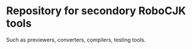 # Repository for secondory RoboCJK tools

Such as previewers, converters, compilers, testing tools.
